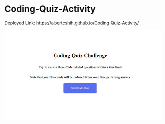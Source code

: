 # Coding-Quiz-Activity
 
 Deployed Link: https://albertcshih.github.io/Coding-Quiz-Activity/
 
 ![start page](./Screenshots/Start-page.PNG)
